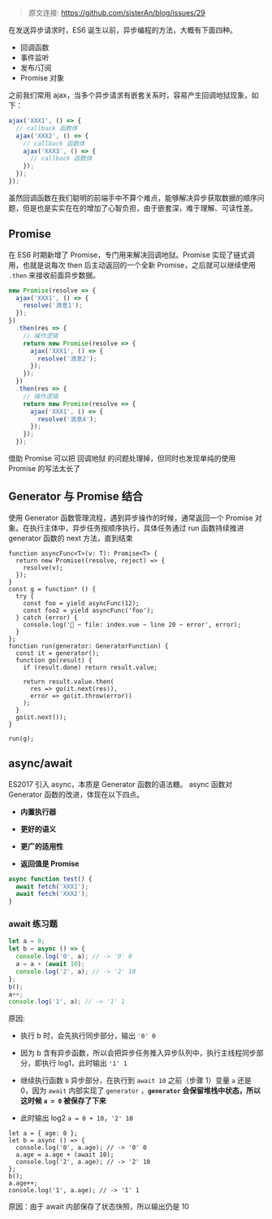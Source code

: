 > 原文连接: https://github.com/sisterAn/blog/issues/29

在发送异步请求时，ES6 诞生以前，异步编程的方法，大概有下面四种。

- 回调函数
- 事件监听
- 发布/订阅
- Promise 对象

之前我们常用 ajax，当多个异步请求有嵌套关系时，容易产生回调地狱现象，如下：

```js
ajax('XXX1', () => {
  // callback 函数体
  ajax('XXX2', () => {
    // callback 函数体
    ajax('XXX3', () => {
      // callback 函数体
    });
  });
});
```

虽然回调函数在我们聪明的前端手中不算个难点，能够解决异步获取数据的顺序问题，但是也是实实在在的增加了心智负担，由于嵌套深，难于理解、可读性差。

## Promise

在 ES6 时期新增了 Promise，专门用来解决回调地狱。Promise 实现了链式调用，也就是说每次 then 后主动返回的一个全新 Promise，之后就可以继续使用 `.then` 来接收前面异步数据。

```js
new Promise(resolve => {
  ajax('XXX1', () => {
    resolve('消息1');
  });
})
  .then(res => {
    // 操作逻辑
    return new Promise(resolve => {
      ajax('XXX1', () => {
        resolve('消息2');
      });
    });
  })
  .then(res => {
    // 操作逻辑
    return new Promise(resolve => {
      ajax('XXX1', () => {
        resolve('消息4');
      });
    });
  });
```

借助 Promise 可以把 回调地狱 的问题处理掉，但同时也发现单纯的使用 Promise 的写法太长了

## Generator 与 Promise 结合

使用 Generator 函数管理流程，遇到异步操作的时候，通常返回一个 Promise 对象。在执行主体中，异步任务按顺序执行，具体任务通过 run 函数持续推进 generator 函数的 next 方法，直到结束

```js{6,8-9,14-25}
function asyncFunc<T>(v: T): Promise<T> {
  return new Promise((resolve, reject) => {
    resolve(v);
  });
}
const g = function* () {
  try {
    const foo = yield asyncFunc(12);
    const foo2 = yield asyncFunc('foo');
  } catch (error) {
    console.log('🚀 ~ file: index.vue ~ line 20 ~ error', error);
  }
};
function run(generator: GeneratorFunction) {
  const it = generator();
  function go(result) {
    if (result.done) return result.value;

    return result.value.then(
      res => go(it.next(res)),
      error => go(it.throw(error))
    );
  }
  go(it.next());
}

run(g);
```

## async/await

ES2017 引入 async，本质是 Generator 函数的语法糖。 async 函数对 Generator 函数的改进，体现在以下四点。

- **内置执行器**

- **更好的语义**

- **更广的适用性**

- **返回值是 Promise**

```js
async function test() {
  await fetch('XXX1');
  await fetch('XXX2');
}
```

### await 练习题

```js {4}
let a = 0;
let b = async () => {
  console.log('0', a); // -> '0' 0
  a = a + (await 10);
  console.log('2', a); // -> '2' 10
};
b();
a++;
console.log('1', a); // -> '1' 1
```

原因:

- 执行 b 时，会先执行同步部分，输出 `'0' 0`

- 因为 b 含有异步函数，所以会把异步任务推入异步队列中，执行主线程同步部分，即执行 log1，此时输出 `'1' 1`

- 继续执行函数 `b` 异步部分，在执行到 `await 10` 之前（步骤 1）变量 `a` 还是 0，因为 `await` 内部实现了 `generator` ，**`generator` 会保留堆栈中状态，所以这时候 `a = 0` 被保存了下来**

- 此时输出 log2 `a = 0 + 10`，`'2' 10`

```js{4}
let a = { age: 0 };
let b = async () => {
  console.log('0', a.age); // -> '0' 0
  a.age = a.age + (await 10);
  console.log('2', a.age); // -> '2' 10
};
b();
a.age++;
console.log('1', a.age); // -> '1' 1
```

原因：由于 await 内部保存了状态快照，所以输出仍是 10

